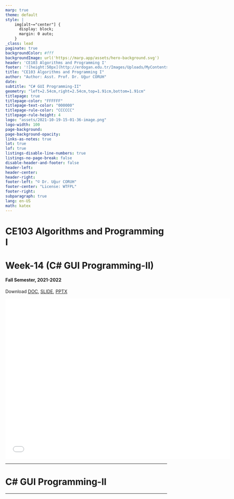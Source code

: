 ```yaml
---
marp: true
theme: default
style: |
    img[alt~="center"] {
      display: block;
      margin: 0 auto;
    }
_class: lead
paginate: true
backgroundColor: #fff
backgroundImage: url('https://marp.app/assets/hero-background.svg')
header: 'CE103 Algorithms and Programming I'
footer: '![height:50px](http://erdogan.edu.tr/Images/Uploads/MyContents/L_379-20170718142719217230.jpg) RTEU CE103 Week-12'
title: "CE103 Algorithms and Programming I"
author: "Author: Asst. Prof. Dr. Uğur CORUH"
date:
subtitle: "C# GUI Programming-II"
geometry: "left=2.54cm,right=2.54cm,top=1.91cm,bottom=1.91cm"
titlepage: true
titlepage-color: "FFFFFF"
titlepage-text-color: "000000"
titlepage-rule-color: "CCCCCC"
titlepage-rule-height: 4
logo: "assets/2021-10-19-15-01-36-image.png"
logo-width: 100 
page-background:
page-background-opacity:
links-as-notes: true
lot: true
lof: true
listings-disable-line-numbers: true
listings-no-page-break: false
disable-header-and-footer: false
header-left:
header-center:
header-right:
footer-left: "© Dr. Uğur CORUH"
footer-center: "License: WTFPL"
footer-right:
subparagraph: true
lang: en-US 
math: katex
---
```


<!-- _backgroundColor: aquq -->

<!-- _color: orange -->

<!-- paginate: false -->

# CE103 Algorithms and Programming I

# Week-14 (C# GUI Programming-II)

#### Fall Semester, 2021-2022

Download [DOC](ce103-week-14-csharp-gui-II.tr.md_doc.pdf), [SLIDE](ce103-week-14-csharp-gui-II.tr.md_slide.pdf), [PPTX](ce103-week-14-csharp-gui-II.tr.md_slide.pptx)

<iframe width=700, height=500 frameBorder=0 src="../ce103-week-14-csharp-gui-II.tr.md_slide.html"></iframe>

---

<!-- paginate: true -->

# C# GUI Programming-II

---
